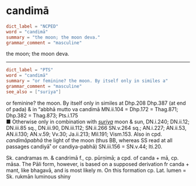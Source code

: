 # candimā

``` toml
dict_label = "NCPED"
word = "candimā"
summary = "the moon; the moon deva."
grammar_comment = "masculine"
```

the moon; the moon deva.

--------------------

``` toml
dict_label = "PTS"
word = "candimā"
summary = "or feminine? the moon. By itself only in similes a"
grammar_comment = "masculine"
see_also = ["suriya"]
```

or feminine? the moon. By itself only in similes at Dhp.208 Dhp.387 (at end of pada) & in “abbhā mutto va candimā MN.ii.104 = Dhp.172 = Thag.871; Dhp.382 = Thag.873; Pts.i.175  
■ Otherwise only in combination with *[suriya](suriya.md)* moon & sun, DN.i.240; DN.ii.12; DN.iii.85 sq., DN.iii.90, DN.iii.112; SN.ii.266 SN.v.264 sq.; AN.i.227; AN.ii.53, AN.ii.130; AN.v.59; Vv.30; Ja.ii.213; Mil.191; Vism.153. Also in cpd. *candimāpabhā* the light of the moon (thus BB, whereas SS read at all passages candiyā˚ or candiya\-pabhā) SN.iii.156 = SN.v.44; Iti.20.

Sk. candramas m. & candrimā f., cp. pūrṇimā; a cpd. of canda \+ mā, cp. māsa. The Pāli form, however, is based on a supposed derivation fr canda \+ mant, like bhagavā, and is most likely m. On this formation cp. Lat. lumen = Sk. rukmān luminous shiny

